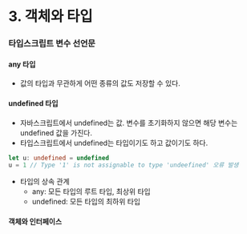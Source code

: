 # 3. 객체와 타입

### 타입스크립트 변수 선언문

#### any 타입

- 값의 타입과 무관하게 어떤 종류의 값도 저장할 수 있다.

#### undefined 타입

- 자바스크립트에서 undefined는 값. 변수를 초기화하지 않으면 해당 변수는 undefined 값을 가진다.
- 타입스크립트에서 undefined는 타입이기도 하고 값이기도 하다.

```typescript
let u: undefined = undefined
u = 1 // Type '1' is not assignable to type 'undeefined' 오류 발생
```

- 타입의 상속 관계
  - any: 모든 타입의 루트 타입, 최상위 타입
  - undefined: 모든 타입의 최하위 타입



#### 객체와 인터페이스

